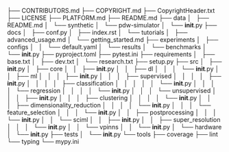 ├── CONTRIBUTORS.md
├── COPYRIGHT.md
├── CopyrightHeader.txt
├── LICENSE
├── PLATFORM.md
├── README.md
├── data
│   ├── README.md
│   └── synthetic
│       └── pdw-simulator
│           └── __init__.py
├── docs
│   ├── conf.py
│   ├── index.rst
│   └── tutorials
│       ├── advanced_usage.md
│       └── getting_started.md
├── experiments
│   ├── configs
│   │   └── default.yaml
│   └── results
│       └── benchmarks
│           └── __init__.py
├── pyproject.toml
├── pytest.ini
├── requirements
│   ├── base.txt
│   ├── dev.txt
│   └── research.txt
├── setup.py
├── src
│   ├── __init__.py
│   ├── core
│   │   ├── __init__.py
│   │   ├── dl
│   │   │   └── __init__.py
│   │   ├── ml
│   │   │   ├── __init__.py
│   │   │   ├── supervised
│   │   │   │   ├── __init__.py
│   │   │   │   ├── classification
│   │   │   │   │   └── __init__.py
│   │   │   │   └── regression
│   │   │   │       └── __init__.py
│   │   │   └── unsupervised
│   │   │       ├── __init__.py
│   │   │       ├── clustering
│   │   │       │   └── __init__.py
│   │   │       ├── dimensionality_reduction
│   │   │       │   └── __init__.py
│   │   │       └── feature_selection
│   │   │           └── __init__.py
│   │   ├── postprocessing
│   │   │   └── __init__.py
│   │   └── sciml
│   │       ├── __init__.py
│   │       ├── super_resolution
│   │       │   └── __init__.py
│   │       └── vpinns
│   │           └── __init__.py
│   └── hardware
│       └── __init__.py
├── tests
│   └── __init__.py
└── tools
    ├── coverage
    ├── lint
    └── typing
        └── mypy.ini
